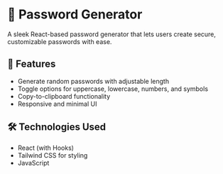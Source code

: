 # 🔐 Password Generator

A sleek React-based password generator that lets users create secure, customizable passwords with ease.

## 🚀 Features
- Generate random passwords with adjustable length
- Toggle options for uppercase, lowercase, numbers, and symbols
- Copy-to-clipboard functionality
- Responsive and minimal UI

## 🛠️ Technologies Used
- React (with Hooks)
- Tailwind CSS for styling
- JavaScript 